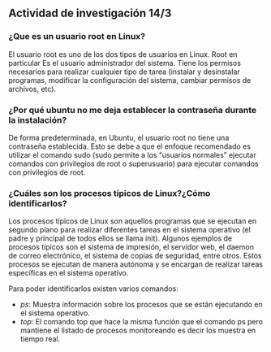 ## Actividad de investigación 14/3

### ¿Que es un usuario root en Linux?

El usuario root es uno de los dos tipos de usuarios en Linux. Root en particular Es el usuario administrador del sistema. Tiene los permisos necesarios para realizar cualquier tipo de tarea (instalar y desinstalar programas, modificar la configuración del sistema, cambiar permisos de archivos, etc).

### ¿Por qué ubuntu no me deja establecer la contraseña durante la instalación?

De forma predeterminada, en Ubuntu, el usuario root no tiene una contraseña establecida. Esto se debe a que el enfoque recomendado es utilizar el comando sudo (sudo permite a los “usuarios normales” ejecutar comandos con privilegios de root o superusuario) para ejecutar comandos con privilegios de root.

### ¿Cuáles son los procesos típicos de Linux?¿Cómo identificarlos?

Los procesos típicos de Linux son aquellos programas que se ejecutan en segundo plano para realizar diferentes tareas en el sistema operativo (el padre y principal de todos ellos se llama init). Algunos ejemplos de procesos típicos son el sistema de impresión, el servidor web, el daemon de correo electrónico, el sistema de copias de seguridad, entre otros. Estos procesos se ejecutan de manera autónoma y se encargan de realizar tareas específicas en el sistema operativo.

Para poder identificarlos existen varios comandos:

- _ps_: Muestra información sobre los procesos que se están ejecutando en el sistema operativo.
- _top_: El comando top que hace la misma función que el comando ps pero mantiene el listado de procesos monitoreando es decir los muestra en tiempo real.
